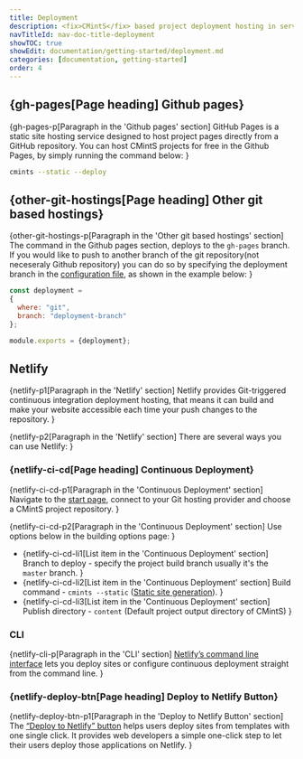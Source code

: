 ```yaml
---
title: Deployment
description: <fix>CMintS</fix> based project deployment hosting in servies like Github/Gitlab Pages, Netlify and etc. 
navTitleId: nav-doc-title-deployment
showTOC: true
showEdit: documentation/getting-started/deployment.md
categories: [documentation, getting-started]
order: 4
---
```


## {gh-pages[Page heading] Github pages}

{gh-pages-p[Paragraph in the 'Github pages' section]
<fix>GitHub</fix> Pages is a static site hosting service designed to host
project pages directly from a <fix>GitHub</fix> repository. You can host
<fix>CMintS</fix> projects for free in the <fix>Github</fix> Pages, by simply
running the command below:
}

```bash
cmints --static --deploy
```

## {other-git-hostings[Page heading] Other git based hostings}

{other-git-hostings-p[Paragraph in the 'Other git based hostings' section]
The command in the <fix>Github</fix> pages section, deploys to the `gh-pages`
branch. If you would like to push to another branch of the <fix>git</fix>
repository(not neceseraly <fix>Github</fix> repository) you can do so by
specifying the deployment branch in the [configuration file](/configuration), as
shown in the example below:
}

```js
const deployment =
{
  where: "git",
  branch: "deployment-branch"
};

module.exports = {deployment};
```

## Netlify

{netlify-p1[Paragraph in the 'Netlify' section]
<fix>Netlify</fix> provides Git-triggered continuous integration deployment
hosting, that means it can build and make your website accessible each time your
push changes to the repository.
}

{netlify-p2[Paragraph in the 'Netlify' section]
There are several ways you can use <fix>Netlify</fix>:
}

### {netlify-ci-cd[Page heading] Continuous Deployment}

{netlify-ci-cd-p1[Paragraph in the 'Continuous Deployment' section]
Navigate to the [start page](https://app.netlify.com/start), connect to your
<fix>Git</fix> hosting provider and choose a <fix>CMintS</fix> project
repository.
}

{netlify-ci-cd-p2[Paragraph in the 'Continuous Deployment' section]
Use options below in the building options page:
}

- {netlify-ci-cd-li1[List item in the 'Continuous Deployment' section]
  Branch to deploy - specify the project build branch usually it's the `master`
  branch.
}
- {netlify-ci-cd-li2[List item in the 'Continuous Deployment' section]
  Build command - <fix>`cmints --static`</fix> ([Static site
  generation](/documentation#generate-static-content")).
}
- {netlify-ci-cd-li3[List item in the 'Continuous Deployment' section]
  Publish directory - <fix>`content`</fix> (Default project output directory of
  <fix>CMintS</fix>)
}

### CLI

{netlify-cli-p[Paragraph in the 'CLI' section]
[Netlify’s command line interface](https://www.netlify.com/docs/cli/) lets you
deploy sites or configure continuous deployment straight from the command line.
}

### {netlify-deploy-btn[Page heading] Deploy to Netlify Button}

{netlify-deploy-btn-p1[Paragraph in the 'Deploy to Netlify Button' section]
The [“Deploy to Netlify” button](https://www.netlify.com/docs/deploy-button/)
helps users deploy sites from templates with one single click. It provides web
developers a simple one-click step to let their users deploy those applications
on <fix>Netlify</fix>.
}
